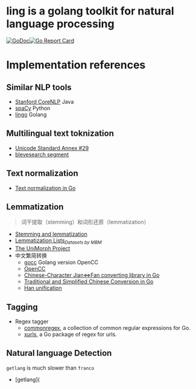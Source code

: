 # ling is a golang toolkit for natural language processing
[![GoDoc](https://godoc.org/github.com/liuzl/ling?status.svg)](https://godoc.org/github.com/liuzl/ling)[![Go Report Card](https://goreportcard.com/badge/github.com/liuzl/ling)](https://goreportcard.com/report/github.com/liuzl/ling)

# Implementation references
## Similar NLP tools
* [Stanford CoreNLP](https://stanfordnlp.github.io/CoreNLP/index.html) Java
* [spaCy](https://spacy.io/) Python
* [lingo](https://github.com/chewxy/lingo) Golang
## Multilingual text toknization
* [Unicode Standard Annex #29](http://www.unicode.org/reports/tr29/)
* [blevesearch segment](https://github.com/liuzl/segment)
## Text normalization
* [Text normalization in Go](https://blog.golang.org/normalization)
## Lemmatization
> 词干提取（stemming）和词形还原（lemmatization）

* [Stemming and lemmatization](https://nlp.stanford.edu/IR-book/html/htmledition/stemming-and-lemmatization-1.html)
* [Lemmatization Lists](http://www.lexiconista.com/datasets/lemmatization/)*<sub>Datasets by MBM </sub>*
* [The UniMorph Project](https://unimorph.github.io/)
* 中文繁简转换
  * [gocc](https://github.com/liuzl/gocc) Golang version OpenCC
  * [OpenCC](https://github.com/BYVoid/OpenCC)
  * [Chinese-Character Jian<=>Fan converting library in Go](https://github.com/go-cc/cc-jianfan)
  * [Traditional and Simplified Chinese Conversion in Go](https://github.com/siongui/gojianfan)
  * [Han unification](https://en.wikipedia.org/wiki/Han_unification)
## Tagging
* Regex tagger
  * [commonregex](https://github.com/mingrammer/commonregex), a collection of common regular expressions for Go.
  * [xurls](https://github.com/mvdan/xurls), a Go package of regex for urls.
## Natural language Detection

`getlang` is much slower than `franco`

* [getlang](